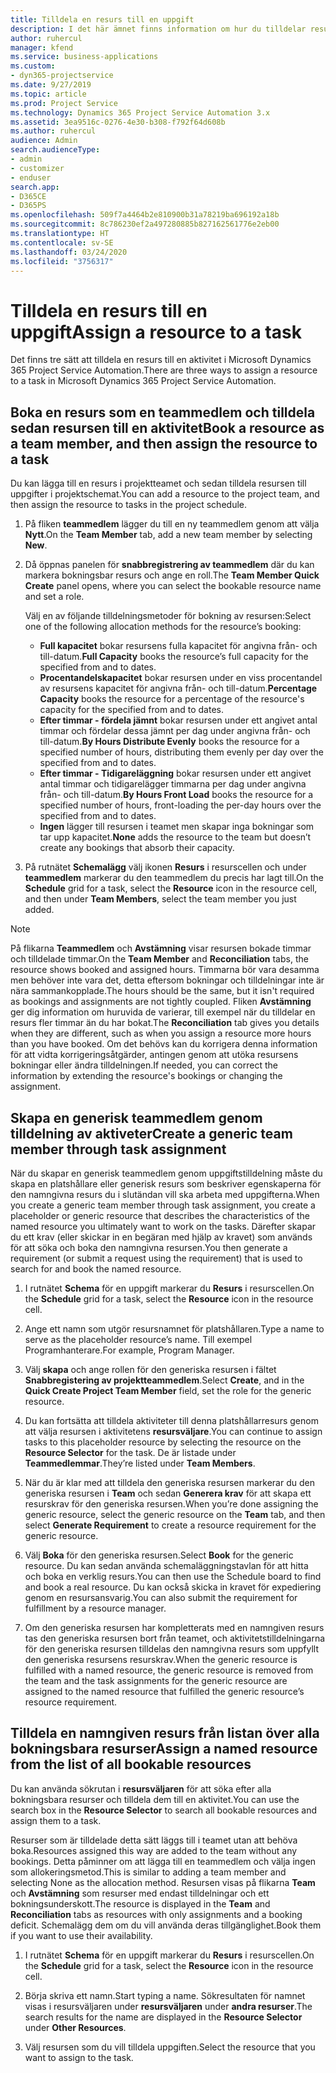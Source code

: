 ```yaml
---
title: Tilldela en resurs till en uppgift
description: I det här ämnet finns information om hur du tilldelar resurser till uppgifter.
author: ruhercul
manager: kfend
ms.service: business-applications
ms.custom:
- dyn365-projectservice
ms.date: 9/27/2019
ms.topic: article
ms.prod: Project Service
ms.technology: Dynamics 365 Project Service Automation 3.x
ms.assetid: 3ea9516c-0276-4e30-b308-f792f64d608b
ms.author: ruhercul
audience: Admin
search.audienceType:
- admin
- customizer
- enduser
search.app:
- D365CE
- D365PS
ms.openlocfilehash: 509f7a4464b2e810900b31a78219ba696192a18b
ms.sourcegitcommit: 8c786230ef2a497280885b827162561776e2eb00
ms.translationtype: HT
ms.contentlocale: sv-SE
ms.lasthandoff: 03/24/2020
ms.locfileid: "3756317"
---
```

# <a name="assign-a-resource-to-a-task"></a><span data-ttu-id="c74c8-103">Tilldela en resurs till en uppgift</span><span class="sxs-lookup"><span data-stu-id="c74c8-103">Assign a resource to a task</span></span>

<span data-ttu-id="c74c8-104">Det finns tre sätt att tilldela en resurs till en aktivitet i Microsoft Dynamics 365 Project Service Automation.</span><span class="sxs-lookup"><span data-stu-id="c74c8-104">There are three ways to assign a resource to a task in Microsoft Dynamics 365 Project Service Automation.</span></span>

## <a name="book-a-resource-as-a-team-member-and-then-assign-the-resource-to-a-task"></a><span data-ttu-id="c74c8-105">Boka en resurs som en teammedlem och tilldela sedan resursen till en aktivitet</span><span class="sxs-lookup"><span data-stu-id="c74c8-105">Book a resource as a team member, and then assign the resource to a task</span></span>

<span data-ttu-id="c74c8-106">Du kan lägga till en resurs i projektteamet och sedan tilldela resursen till uppgifter i projektschemat.</span><span class="sxs-lookup"><span data-stu-id="c74c8-106">You can add a resource to the project team, and then assign the resource to tasks in the project schedule.</span></span>

1. <span data-ttu-id="c74c8-107">På fliken **teammedlem** lägger du till en ny teammedlem genom att välja **Nytt**.</span><span class="sxs-lookup"><span data-stu-id="c74c8-107">On the **Team Member** tab, add a new team member by selecting **New**.</span></span> 

2. <span data-ttu-id="c74c8-108">Då öppnas panelen för **snabbregistrering av teammedlem** där du kan markera bokningsbar resurs och ange en roll.</span><span class="sxs-lookup"><span data-stu-id="c74c8-108">The **Team Member Quick Create** panel opens, where you can select the bookable resource name and set a role.</span></span> 

    <span data-ttu-id="c74c8-109">Välj en av följande tilldelningsmetoder för bokning av resursen:</span><span class="sxs-lookup"><span data-stu-id="c74c8-109">Select one of the following allocation methods for the resource’s booking:</span></span>

    - <span data-ttu-id="c74c8-110">**Full kapacitet** bokar resursens fulla kapacitet för angivna från- och till-datum.</span><span class="sxs-lookup"><span data-stu-id="c74c8-110">**Full Capacity** books the resource’s full capacity for the specified from and to dates.</span></span>
    - <span data-ttu-id="c74c8-111">**Procentandelskapacitet** bokar resursen under en viss procentandel av resursens kapacitet för angivna från- och till-datum.</span><span class="sxs-lookup"><span data-stu-id="c74c8-111">**Percentage Capacity** books the resource for a percentage of the resource's capacity for the specified from and to dates.</span></span>
    - <span data-ttu-id="c74c8-112">**Efter timmar - fördela jämnt** bokar resursen under ett angivet antal timmar och fördelar dessa jämnt per dag under angivna från- och till-datum.</span><span class="sxs-lookup"><span data-stu-id="c74c8-112">**By Hours Distribute Evenly** books the resource for a specified number of hours, distributing them evenly per day over the specified from and to dates.</span></span>
    - <span data-ttu-id="c74c8-113">**Efter timmar - Tidigareläggning** bokar resursen under ett angivet antal timmar och tidigarelägger timmarna per dag under angivna från- och till-datum.</span><span class="sxs-lookup"><span data-stu-id="c74c8-113">**By Hours Front Load** books the resource for a specified number of hours, front-loading the per-day hours over the specified from and to dates.</span></span>
    - <span data-ttu-id="c74c8-114">**Ingen** lägger till resursen i teamet men skapar inga bokningar som tar upp kapacitet.</span><span class="sxs-lookup"><span data-stu-id="c74c8-114">**None** adds the resource to the team but doesn’t create any bookings that absorb their capacity.</span></span>

3. <span data-ttu-id="c74c8-115">På rutnätet **Schemalägg** välj ikonen **Resurs** i resurscellen och under **teammedlem** markerar du den teammedlem du precis har lagt till.</span><span class="sxs-lookup"><span data-stu-id="c74c8-115">On the **Schedule** grid for a task, select the **Resource** icon in the resource cell, and then under **Team Members**, select the team member you just added.</span></span> 

> [!NOTE]
> <span data-ttu-id="c74c8-116">På flikarna **Teammedlem** och **Avstämning** visar resursen bokade timmar och tilldelade timmar.</span><span class="sxs-lookup"><span data-stu-id="c74c8-116">On the **Team Member** and **Reconciliation** tabs, the resource shows booked and assigned hours.</span></span> <span data-ttu-id="c74c8-117">Timmarna bör vara desamma men behöver inte vara det, detta eftersom bokningar och tilldelningar inte är nära sammankopplade.</span><span class="sxs-lookup"><span data-stu-id="c74c8-117">The hours should be the same, but it isn't required as bookings and assignments are not tightly coupled.</span></span> <span data-ttu-id="c74c8-118">Fliken **Avstämning** ger dig information om huruvida de varierar, till exempel när du tilldelar en resurs fler timmar än du har bokat.</span><span class="sxs-lookup"><span data-stu-id="c74c8-118">The **Reconciliation** tab gives you details when they are different, such as when you assign a resource more hours than you have booked.</span></span> <span data-ttu-id="c74c8-119">Om det behövs kan du korrigera denna information för att vidta korrigeringsåtgärder, antingen genom att utöka resursens bokningar eller ändra tilldelningen.</span><span class="sxs-lookup"><span data-stu-id="c74c8-119">If needed, you can correct the information by extending the resource's bookings or changing the assignment.</span></span>

## <a name="create-a-generic-team-member-through-task-assignment"></a><span data-ttu-id="c74c8-120">Skapa en generisk teammedlem genom tilldelning av aktiveter</span><span class="sxs-lookup"><span data-stu-id="c74c8-120">Create a generic team member through task assignment</span></span>

<span data-ttu-id="c74c8-121">När du skapar en generisk teammedlem genom uppgiftstilldelning måste du skapa en platshållare eller generisk resurs som beskriver egenskaperna för den namngivna resurs du i slutändan vill ska arbeta med uppgifterna.</span><span class="sxs-lookup"><span data-stu-id="c74c8-121">When you create a generic team member through task assignment, you create a placeholder or generic resource that describes the characteristics of the named resource you ultimately want to work on the tasks.</span></span> <span data-ttu-id="c74c8-122">Därefter skapar du ett krav (eller skickar in en begäran med hjälp av kravet) som används för att söka och boka den namngivna resursen.</span><span class="sxs-lookup"><span data-stu-id="c74c8-122">You then generate a requirement (or submit a request using the requirement) that is used to search for and book the named resource.</span></span>

1. <span data-ttu-id="c74c8-123">I rutnätet **Schema** för en uppgift markerar du **Resurs** i resurscellen.</span><span class="sxs-lookup"><span data-stu-id="c74c8-123">On the **Schedule** grid for a task, select the **Resource** icon in the resource cell.</span></span>

2. <span data-ttu-id="c74c8-124">Ange ett namn som utgör resursnamnet för platshållaren.</span><span class="sxs-lookup"><span data-stu-id="c74c8-124">Type a name to serve as the placeholder resource’s name.</span></span> <span data-ttu-id="c74c8-125">Till exempel Programhanterare.</span><span class="sxs-lookup"><span data-stu-id="c74c8-125">For example, Program Manager.</span></span>

3. <span data-ttu-id="c74c8-126">Välj **skapa** och ange rollen för den generiska resursen i fältet **Snabbregistering av projektteammedlem**.</span><span class="sxs-lookup"><span data-stu-id="c74c8-126">Select **Create**, and in the **Quick Create Project Team Member** field, set the role for the generic resource.</span></span>

4. <span data-ttu-id="c74c8-127">Du kan fortsätta att tilldela aktiviteter till denna platshållarresurs genom att välja resursen i aktivitetens **resursväljare**.</span><span class="sxs-lookup"><span data-stu-id="c74c8-127">You can continue to assign tasks to this placeholder resource by selecting the resource on the **Resource Selector** for the task.</span></span> <span data-ttu-id="c74c8-128">De är listade under **Teammedlemmar**.</span><span class="sxs-lookup"><span data-stu-id="c74c8-128">They’re listed under **Team Members**.</span></span>

5. <span data-ttu-id="c74c8-129">När du är klar med att tilldela den generiska resursen markerar du den generiska resursen i **Team** och sedan **Generera krav** för att skapa ett resurskrav för den generiska resursen.</span><span class="sxs-lookup"><span data-stu-id="c74c8-129">When you’re done assigning the generic resource, select the generic resource on the **Team** tab, and then select **Generate Requirement** to create a resource requirement for the generic resource.</span></span>

6. <span data-ttu-id="c74c8-130">Välj **Boka** för den generiska resursen.</span><span class="sxs-lookup"><span data-stu-id="c74c8-130">Select **Book** for the generic resource.</span></span> <span data-ttu-id="c74c8-131">Du kan sedan använda schemaläggningstavlan för att hitta och boka en verklig resurs.</span><span class="sxs-lookup"><span data-stu-id="c74c8-131">You can then use the Schedule board to find and book a real resource.</span></span> <span data-ttu-id="c74c8-132">Du kan också skicka in kravet för expediering genom en resursansvarig.</span><span class="sxs-lookup"><span data-stu-id="c74c8-132">You can also submit the requirement for fulfillment by a resource manager.</span></span>

7. <span data-ttu-id="c74c8-133">Om den generiska resursen har kompletterats med en namngiven resurs tas den generiska resursen bort från teamet, och aktivitetstilldelningarna för den generiska resursen tilldelas den namngivna resurs som uppfyllt den generiska resursens resurskrav.</span><span class="sxs-lookup"><span data-stu-id="c74c8-133">When the generic resource is fulfilled with a named resource, the generic resource is removed from the team and the task assignments for the generic resource are assigned to the named resource that fulfilled the generic resource’s resource requirement.</span></span>

## <a name="assign-a-named-resource-from-the-list-of-all-bookable-resources"></a><span data-ttu-id="c74c8-134">Tilldela en namngiven resurs från listan över alla bokningsbara resurser</span><span class="sxs-lookup"><span data-stu-id="c74c8-134">Assign a named resource from the list of all bookable resources</span></span>

<span data-ttu-id="c74c8-135">Du kan använda sökrutan i **resursväljaren** för att söka efter alla bokningsbara resurser och tilldela dem till en aktivitet.</span><span class="sxs-lookup"><span data-stu-id="c74c8-135">You can use the search box in the **Resource Selector** to search all bookable resources and assign them to a task.</span></span>

<span data-ttu-id="c74c8-136">Resurser som är tilldelade detta sätt läggs till i teamet utan att behöva boka.</span><span class="sxs-lookup"><span data-stu-id="c74c8-136">Resources assigned this way are added to the team without any bookings.</span></span> <span data-ttu-id="c74c8-137">Detta påminner om att lägga till en teammedlem och välja ingen som allokeringsmetod.</span><span class="sxs-lookup"><span data-stu-id="c74c8-137">This is similar to adding a team member and selecting None as the allocation method.</span></span> <span data-ttu-id="c74c8-138">Resursen visas på flikarna **Team** och **Avstämning** som resurser med endast tilldelningar och ett bokningsunderskott.</span><span class="sxs-lookup"><span data-stu-id="c74c8-138">The resource is displayed in the **Team** and **Reconciliation** tabs as resources with only assignments and a booking deficit.</span></span> <span data-ttu-id="c74c8-139">Schemalägg dem om du vill använda deras tillgänglighet.</span><span class="sxs-lookup"><span data-stu-id="c74c8-139">Book them if you want to use their availability.</span></span>

1. <span data-ttu-id="c74c8-140">I rutnätet **Schema** för en uppgift markerar du **Resurs** i resurscellen.</span><span class="sxs-lookup"><span data-stu-id="c74c8-140">On the **Schedule** grid for a task, select the **Resource** icon in the resource cell.</span></span>

2. <span data-ttu-id="c74c8-141">Börja skriva ett namn.</span><span class="sxs-lookup"><span data-stu-id="c74c8-141">Start typing a name.</span></span> <span data-ttu-id="c74c8-142">Sökresultaten för namnet visas i resursväljaren under **resursväljaren** under **andra resurser**.</span><span class="sxs-lookup"><span data-stu-id="c74c8-142">The search results for the name are displayed in the **Resource Selector** under **Other Resources**.</span></span>

3. <span data-ttu-id="c74c8-143">Välj resursen som du vill tilldela uppgiften.</span><span class="sxs-lookup"><span data-stu-id="c74c8-143">Select the resource that you want to assign to the task.</span></span>

